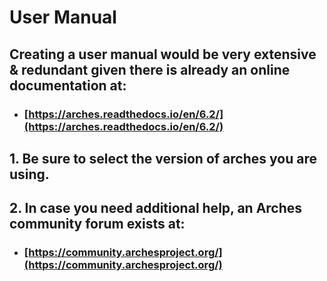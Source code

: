 # User Manual  

## **Creating a user manual would be very extensive & redundant given there is already an online documentation at:**  
- ### [https://arches.readthedocs.io/en/6.2/](https://arches.readthedocs.io/en/6.2/)  

## 1. Be sure to select the version of arches you are using.  
## 2. In case you need additional help, an Arches community forum exists at:  
- ### [https://community.archesproject.org/](https://community.archesproject.org/)  
